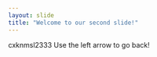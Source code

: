 ```yaml
---
layout: slide
title: "Welcome to our second slide!"
---
```

cxknmsl2333
Use the left arrow to go back!
